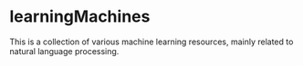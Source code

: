 # learningMachines
This is a collection of various machine learning resources, mainly related to natural language processing.
